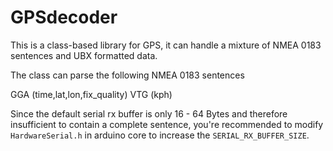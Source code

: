 GPSdecoder
==========
This is a class-based library for GPS, it can handle a mixture of NMEA 0183 sentences and UBX formatted data.

The class can parse the following NMEA 0183 sentences

GGA (time,lat,lon,fix_quality)
VTG (kph)

Since the default serial rx buffer is only 16 - 64 Bytes and therefore insufficient to contain a complete sentence, you're recommended to modify `HardwareSerial.h` in arduino core to increase the `SERIAL_RX_BUFFER_SIZE`.
